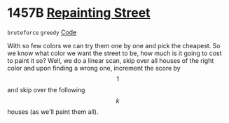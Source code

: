# **1457B** [Repainting Street](https://codeforces.com/contest/1457/problem/B)

`bruteforce` `greedy` [Code](https://github.com/akoprow/competetive-programming/blob/master/src/codeforces/r680-699/r687/1457b-repainting-street.kt)

With so few colors we can try them one by one and pick the cheapest.  So we know what color we want the street to be, how much is it going to cost to paint it so?  Well, we do a linear scan, skip over all houses of the right color and upon finding a wrong one, increment the score by $$1$$ and skip over the following $$k$$ houses (as we'll paint them all).
